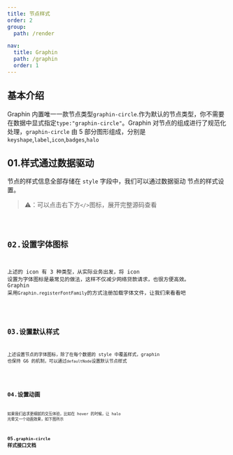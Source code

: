 ```yaml
---
title: 节点样式
order: 2
group:
  path: /render

nav:
  title: Graphin
  path: /graphin
  order: 1
---
```


## 基本介绍

Graphin 内置唯一一款节点类型`graphin-circle`.作为默认的节点类型，你不需要在数据中显式指定`type:"graphin-circle"`。Graphin 对节点的组成进行了规范化处理，`graphin-circle` 由 5 部分图形组成，分别是`keyshape`,`label`,`icon`,`badges`,`halo`

## 01.样式通过数据驱动

节点的样式信息全部存储在 `style` 字段中，我们可以通过数据驱动 节点的样式设置。

> ⚠️：可以点击右下方`</>`图标，展开完整源码查看

<code src='./demos/node.tsx'>

## 02.设置字体图标

上述的 icon 有 3 种类型，从实际业务出发，将 icon 设置为字体图标是最常见的做法，这样不仅减少网络贷款请求，也很方便高效。
Graphin 采用`Graphin.registerFontFamily`的方式注册加载字体文件，让我们来看看吧

<code src='./demos/node-icon.tsx'>

## 03.设置默认样式

上述设置节点的字体图标，除了在每个数据的 style 中覆盖样式，graphin 也保持 G6 的机制，可以通过`defaultNode`设置默认节点样式

<code src='./demos/node-default.tsx'>

## 04.设置动画

如果我们追求更细腻的交互体验，比如在 hover 的时候，让 halo 光晕又一个动画效果，如下图所示
<code src='./demos/node-animate.tsx'>

## 05.`graphin-circle` 样式接口文档

<API  src='../../interface/node-style.ts' >
